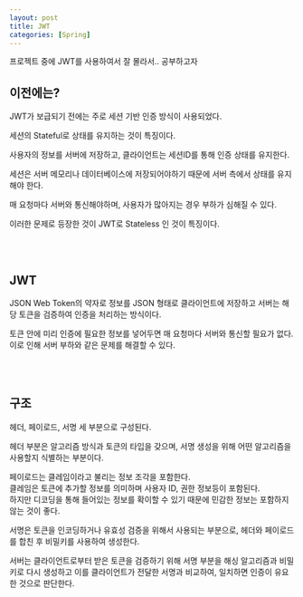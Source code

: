 ```yaml
---
layout: post
title: JWT
categories: [Spring]
---
```


프로젝트 중에 JWT를 사용하여서
잘 몰라서.. 공부하고자




## 이전에는?
JWT가 보급되기 전에는 주로 세션 기반 인증 방식이 사용되었다.

세션의 Stateful로 상태를 유지하는 것이 특징이다.  

사용자의 정보를 서버에 저장하고, 클라이언트는 세션ID를 통해 인증 상태를 유지한다.  
  
세션은 서버 메모리나 데이터베이스에 저장되어야하기 때문에 서버 측에서 상태를 유지해야 한다.  

매 요청마다 서버와 통신해야하며, 사용자가 많아지는 경우 부하가 심해질 수 있다.

이러한 문제로 등장한 것이 JWT로 Stateless 인 것이 특징이다.  


<br><br>


## JWT
JSON Web Token의 약자로 정보를 JSON 형태로 클라이언트에 저장하고 서버는 해당 토큰을 검증하여
인증을 처리하는 방식이다.  
  
토큰 안에 미리 인증에 필요한 정보를 넣어두면 매 요청마다 서버와 통신할 필요가 없다.
이로 인해 서버 부하와 같은 문제를 해결할 수 있다.


<br><br>


## 구조
헤더, 페이로드, 서명 세 부분으로 구성된다.  

헤더 부분은 알고리즘 방식과 토큰의 타입을 갖으며, 서명 생성을 위해 어떤 알고리즘을 사용할지 식별하는 부분이다.  
  
페이로드는 클레임이라고 불리는 정보 조각을 포함한다.  
클레임은 토큰에 추가할 정보를 의미하며 사용자 ID, 권한 정보등이 포함된다.  
하지만 디코딩을 통해 들어있는 정보를 확이할 수 있기 때문에 민감한 정보는 포함하지 않는 것이 좋다.  

서명은 토큰을 인코딩하거나 유효성 검증을 위해서 사용되는 부분으로,
헤더와 페이로드를 합친 후 비밀키를 사용하여 생성한다.
  
서버는 클라이언트로부터 받은 토큰을 검증하기 위해 서명 부분을 해싱 알고리즘과 비밀키로 다시 생성하고
이를 클라이언트가 전달한 서명과 비교하여, 일치하면 인증이 유요한 것으로 판단한다.



